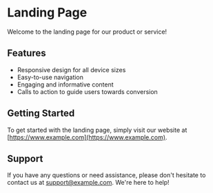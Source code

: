 # Landing Page

Welcome to the landing page for our product or service!

## Features

- Responsive design for all device sizes
- Easy-to-use navigation
- Engaging and informative content
- Calls to action to guide users towards conversion

## Getting Started

To get started with the landing page, simply visit our website at [https://www.example.com](https://www.example.com).

## Support

If you have any questions or need assistance, please don't hesitate to contact us at support@example.com. We're here to help!
